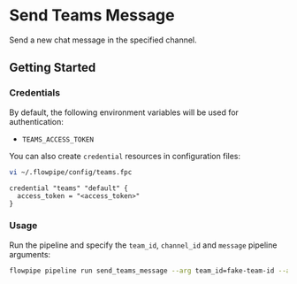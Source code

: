 # Send Teams Message

Send a new chat message in the specified channel.

## Getting Started

### Credentials

By default, the following environment variables will be used for authentication:

- `TEAMS_ACCESS_TOKEN`

You can also create `credential` resources in configuration files:

```sh
vi ~/.flowpipe/config/teams.fpc
```

```hcl
credential "teams" "default" {
  access_token = "<access_token>"
}
```

### Usage

Run the pipeline and specify the `team_id`, `channel_id` and `message` pipeline arguments:

```sh
flowpipe pipeline run send_teams_message --arg team_id=fake-team-id --arg channel_id='19:fake@thread.tacv2' --arg message="Hello from Flowpipe!"
```
